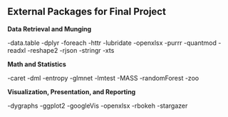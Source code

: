## External Packages for Final Project


**Data Retrieval and Munging**

-data.table
-dplyr
-foreach
-httr
-lubridate
-openxlsx
-purrr
-quantmod
-readxl
-reshape2
-rjson
-stringr
-xts

**Math and Statistics**

-caret
-dml
-entropy
-glmnet
-lmtest
-MASS
-randomForest
-zoo

**Visualization, Presentation, and Reporting**

-dygraphs
-ggplot2
-googleVis
-openxlsx
-rbokeh
-stargazer